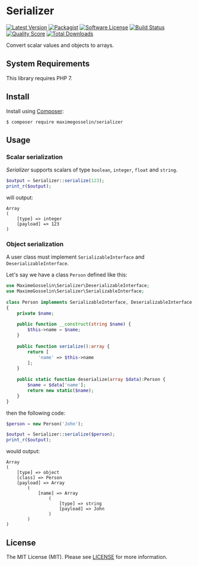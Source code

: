# Serializer

[![Latest Version](https://img.shields.io/github/release/maximegosselin/serializer.svg)](https://github.com/maximegosselin/serializer/releases)
[![Packagist](https://img.shields.io/packagist/v/maximegosselin/serializer.svg)](https://packagist.org/packages/maximegosselin/serializer)
[![Software License](https://img.shields.io/badge/license-MIT-blue.svg)](LICENSE)
[![Build Status](https://img.shields.io/travis/maximegosselin/serializer.svg)](https://travis-ci.org/maximegosselin/serializer)
[![Quality Score](https://img.shields.io/scrutinizer/g/maximegosselin/serializer.svg)](https://scrutinizer-ci.com/g/maximegosselin/serializer)
[![Total Downloads](https://img.shields.io/packagist/dt/maximegosselin/serializer.svg)](https://packagist.org/packages/maximegoselin/serializer)

Convert scalar values and objects to arrays.

## System Requirements

This library requires PHP 7.

## Install

Install using [Composer](https://getcomposer.org/):

```
$ composer require maximegosselin/serializer
```

## Usage

### Scalar serialization

*Serializer* supports scalars of type `boolean`, `integer`, `float` and `string`.

```php
$output = Serializer::serialize(123);
print_r($output);
```

will output:
```
Array
(
    [type] => integer
    [payload] => 123
)
```

### Object serialization

A user class must implement `SerializableInterface` and `DeserializableInterface`.

Let's say we have a class `Person` defined like this:

```php
use MaximeGosselin\Serializer\DeserializableInterface;
use MaximeGosselin\Serializer\SerializableInterface;
 
class Person implements SerializableInterface, DeserializableInterface
{
    private $name;
    
    public function __construct(string $name) {
        $this->name = $name;
    }
    
    public function serialize():array {
        return [
            'name' => $this->name
        ];
    }
    
    public static function deserialize(array $data):Person {
        $name = $data['name'];
        return new static($name);            
    }
}
```

then the following code:

```php
$person = new Person('John');

$output = Serializer::serialize($person);
print_r($output);
```

would output:

```
Array
(
    [type] => object
    [class] => Person
    [payload] => Array
        (
            [name] => Array
                (
                    [type] => string
                    [payload] => John
                )
        )
)
```


## License

The MIT License (MIT). Please see [LICENSE](LICENSE) for more information.
